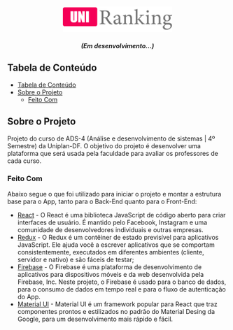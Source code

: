 <!-- PROJECT LOGO -->
<br />
<p align="center">
  <div align="center">
    <img src="./src/assets/img/uniranking.png" width="250px" />
  </div>
  <h5 align="center">(Em desenvolvimento...)</h5>
</p>

<!-- TABLE OF CONTENTS -->

## Tabela de Conteúdo

- [Tabela de Conteúdo](#tabela-de-conte%C3%BAdo)
- [Sobre o Projeto](#sobre-o-projeto)
  - [Feito Com](#feito-com)

<!-- ABOUT THE PROJECT -->

## Sobre o Projeto

Projeto do curso de ADS-4 (Análise e desenvolvimento de sistemas | 4º Semestre) da Uniplan-DF. O objetivo do projeto é desenvolver uma plataforma que será usada pela faculdade para avaliar os professores de cada curso.

### Feito Com

Abaixo segue o que foi utilizado para iniciar o projeto e montar a estrutura base para o App, tanto para o Back-End quanto para o Front-End:

- [React](https://reactjs.org/) - O React é uma biblioteca JavaScript de código aberto para criar interfaces de usuário. É mantido pelo Facebook, Instagram e uma comunidade de desenvolvedores individuais e outras empresas.
- [Redux](https://redux.js.org/) - O Redux é um contêiner de estado previsível para aplicativos JavaScript. Ele ajuda você a escrever aplicativos que se comportam consistentemente, executados em diferentes ambientes (cliente, servidor e nativo) e são fáceis de testar;
- [Firebase](https://redux.js.org/) - O Firebase é uma plataforma de desenvolvimento de aplicativos para dispositivos móveis e da web desenvolvida pela Firebase, Inc. Neste projeto, o Firebase é usado para o banco de dados, para o consumo de dados em tempo real e para o fluxo de autenticação do App.
- [Material UI](https://material-ui.com/) - Material UI é um framework popular para React que traz componentes prontos e estilizados no padrão do Material Desing da Google, para um desenvolvimento mais rápido e fácil.